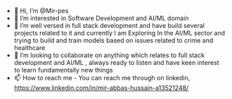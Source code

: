- 👋 Hi, I’m @Mir-pes
- 👀 I’m interested in Software Development and AI/ML domain
- 🌱 I’m well versed in full stack development and have build several projects related to it and currently I am Exploring In the AI/ML sector and trying to build and train models based on issues related to crime and healthcare
- 💞️ I’m looking to collaborate on anything which relates to full stack development and AI/ML , always ready to listen and have keen interest to learn fundamentally new things
- 📫 How to reach me - You can reach me through on linkedin, https://www.linkedin.com/in/mir-abbas-hussain-a13521248/



